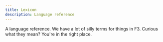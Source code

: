 ```yaml
---
title: Lexicon
description: Language reference
---
```


A language reference. We have a lot of silly terms for things in F3. Curious what they mean? You're in the right place.
